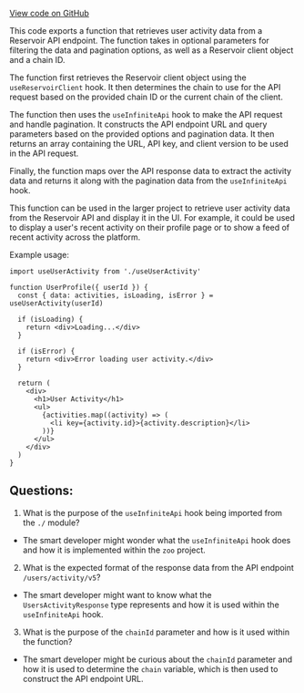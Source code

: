 [View code on GitHub](zoo-labs/zoo/blob/master/ui/src/hooks/useUsersActivity.ts)

This code exports a function that retrieves user activity data from a Reservoir API endpoint. The function takes in optional parameters for filtering the data and pagination options, as well as a Reservoir client object and a chain ID. 

The function first retrieves the Reservoir client object using the `useReservoirClient` hook. It then determines the chain to use for the API request based on the provided chain ID or the current chain of the client. 

The function then uses the `useInfiniteApi` hook to make the API request and handle pagination. It constructs the API endpoint URL and query parameters based on the provided options and pagination data. It then returns an array containing the URL, API key, and client version to be used in the API request. 

Finally, the function maps over the API response data to extract the activity data and returns it along with the pagination data from the `useInfiniteApi` hook. 

This function can be used in the larger project to retrieve user activity data from the Reservoir API and display it in the UI. For example, it could be used to display a user's recent activity on their profile page or to show a feed of recent activity across the platform. 

Example usage:

```
import useUserActivity from './useUserActivity'

function UserProfile({ userId }) {
  const { data: activities, isLoading, isError } = useUserActivity(userId)

  if (isLoading) {
    return <div>Loading...</div>
  }

  if (isError) {
    return <div>Error loading user activity.</div>
  }

  return (
    <div>
      <h1>User Activity</h1>
      <ul>
        {activities.map((activity) => (
          <li key={activity.id}>{activity.description}</li>
        ))}
      </ul>
    </div>
  )
}
```
## Questions: 
 1. What is the purpose of the `useInfiniteApi` hook being imported from the `./` module?
- The smart developer might wonder what the `useInfiniteApi` hook does and how it is implemented within the `zoo` project.

2. What is the expected format of the response data from the API endpoint `/users/activity/v5`?
- The smart developer might want to know what the `UsersActivityResponse` type represents and how it is used within the `useInfiniteApi` hook.

3. What is the purpose of the `chainId` parameter and how is it used within the function?
- The smart developer might be curious about the `chainId` parameter and how it is used to determine the `chain` variable, which is then used to construct the API endpoint URL.
